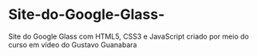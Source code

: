 # Site-do-Google-Glass-
Site do Google Glass com HTML5, CSS3 e JavaScript criado por meio do curso em vídeo do Gustavo Guanabara
